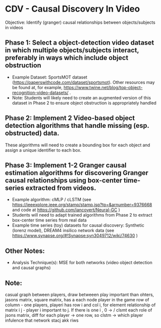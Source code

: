 # CDV - Causal Discovery In Video

Objective: Identify (granger) causal relationships between objects/subjects in videos

## Phase 1: Select a object-detection video dataset in which multiple objects/subjects interact, preferably in ways which include object obstruction
- Example Dataset: SportsMOT dataset (https://paperswithcode.com/dataset/sportsmot). Other resources may be found at, for example, https://www.twine.net/blog/top-object-recognition-video-datasets/ .
- Note: Students will likely need to create an augmented version of this dataset in Phase 2 to ensure object obstruction is appropriately handled

## Phase 2: Implement 2 Video-based object detection algorithms that handle missing (esp. obstructed) data. 
These algorithms will need to create a bounding box for each object and assign a unique identifier to each box.

## Phase 3: Implement 1-2 Granger causal estimation algorithms for discovering Granger causal relationships using box-center time-series extracted from videos.
- Example algorithm: cMLP / cLSTM (see https://ieeexplore.ieee.org/stamp/stamp.jsp?tp=&arnumber=9376668 and code at
https://github.com/iancovert/Neural-GC )
- Students will need to adapt trained algorithms from Phase 2 to extract box-center time series from real data
- Example time series (toy) datasets for causal discovery: Synthetic (lorenz model), DREAM4 insilico network data (see
https://www.synapse.org/#!Synapse:syn3049712/wiki/74630 )

## Other Notes:
- Analysis Technique(s): MSE for both networks (video object detection and causal graphs)

## Note:
casual graph between players, draw betweeen play important than ohters, jasons matrix, square matrix, has a each node player in the game row of column - one players, playeri has row i and col i, for element relationship of matrix i j - player i important to j. If there is one i , 0 -> / clsmt each role of jsons matrix, diff for each player -> one row, so clstm -> which player infulence that network stacj akk riws
